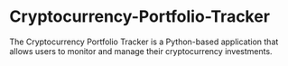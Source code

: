 # Cryptocurrency-Portfolio-Tracker
The Cryptocurrency Portfolio Tracker is a Python-based application that allows users to monitor and manage their cryptocurrency investments.
